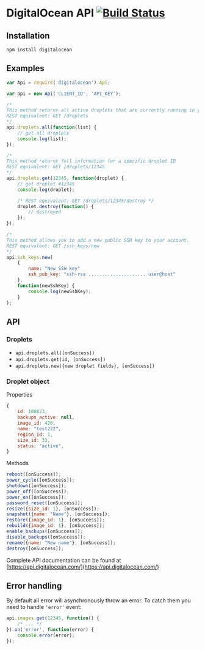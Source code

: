 # DigitalOcean API [![Build Status](https://secure.travis-ci.org/avz/node-digitalocean.png?branch=master)](http://travis-ci.org/avz/node-digitalocean)
## Installation
```
npm install digitalocean
```

## Examples
```javascript
var Api = require('digitalocean').Api;

var api = new Api('CLIENT_ID', 'API_KEY');
```

```javascript
/*
This method returns all active droplets that are currently running in your account.
REST equivalent: GET /droplets
*/
api.droplets.all(function(list) {
	// get all droplets
	console.log(list);
});

/*
This method returns full information for a specific droplet ID
REST equivalent: GET /droplets/12345
*/
api.droplets.get(12345, function(droplet) {
	// get droplet #12345
	console.log(droplet);

	/* REST equivalent: GET /droplets/12345/destroy */
	droplet.destroy(function() {
		// destroyed
	});
});

/*
This method allows you to add a new public SSH key to your account.
REST equivalent: GET /ssh_keys/new
*/
api.ssh_keys.new(
	{
		name: "New SSH key"
		ssh_pub_key: "ssh-rsa ..................... user@host"
	},
	function(newSshKey) {
		console.log(newSshKey);
	}
);
```

## API
### Droplets
 - ``api.droplets.all([onSuccess])``
 - ``api.droplets.get(id, [onSuccess])``
 - ``api.droplets.new({new droplet fields}, [onSuccess])``

### Droplet object
Properties
```javascript
{
	id: 100823,
	backups_active: null,
	image_id: 420,
	name: "test222",
	region_id: 1,
	size_id: 33,
	status: "active",
}
```

Methods
```javascript
reboot([onSuccess]);
power_cycle([onSuccess]);
shutdown([onSuccess]);
power_off([onSuccess]);
power_on([onSuccess]);
password_reset([onSuccess]);
resize({size_id: 1}, [onSuccess]);
snapshot({name: "Name"}, [onSuccess]);
restore({image_id: 1}, [onSuccess]);
rebuild({image_id: 1}, [onSuccess]);
enable_backups([onSuccess]);
disable_backups([onSuccess]);
rename({name: "New name"}, [onSuccess]);
destroy([onSuccess]);
```

Complete API documentation can be found at [https://api.digitalocean.com/](https://api.digitalocean.com/)

## Error handling
By default all error will asynchronously throw an error. To catch them
you need to handle ``'error'`` event:

```javascript
api.images.get(12345, function() {
	/* ... */
}).on('error', function(error) {
	console.error(error);
});
```
